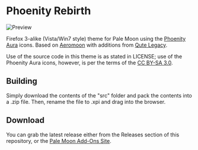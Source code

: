 # Phoenity Rebirth
![Preview](http://i64.tinypic.com/x5w4sw.png)

Firefox 3-alike (Vista/Win7 style) theme for Pale Moon using the [Phoenity Aura](https://github.com/cheeaun/phoenity-icons) icons. Based on [Aeromoon](https://github.com/Lootyhoof/aeromoon) with additions from [Qute Legacy](https://github.com/Lootyhoof/qutelegacy).

Use of the source code in this theme is as stated in LICENSE; use of the Phoenity Aura icons, however, is per the terms of the [CC BY-SA 3.0](https://creativecommons.org/licenses/by-sa/3.0/).

## Building
Simply download the contents of the "src" folder  and pack the contents into a .zip file. Then, rename the file to .xpi and drag into the browser.

## Download
You can grab the latest release either from the Releases section of this repository, or the [Pale Moon Add-Ons Site](https://addons.palemoon.org/themes/complete/phoenity-rebirth/).
